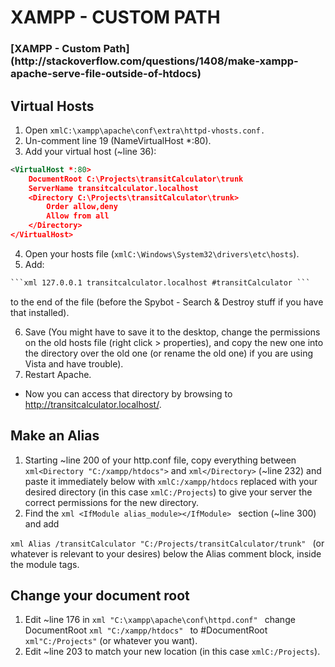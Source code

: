 <b><h1> XAMPP - CUSTOM PATH </h1> </b> 
<h3> <b> [XAMPP - Custom Path](http://stackoverflow.com/questions/1408/make-xampp-apache-serve-file-outside-of-htdocs) </h3> </b> 


<h2>Virtual Hosts</h2>

1. Open ```xmlC:\xampp\apache\conf\extra\httpd-vhosts.conf.```
2. Un-comment line 19 (NameVirtualHost *:80).
3. Add your virtual host (~line 36):
```xml
<VirtualHost *:80>
    DocumentRoot C:\Projects\transitCalculator\trunk
    ServerName transitcalculator.localhost
    <Directory C:\Projects\transitCalculator\trunk>
        Order allow,deny
        Allow from all
    </Directory>
</VirtualHost>
```
4. Open your hosts file (```xmlC:\Windows\System32\drivers\etc\hosts```).
5. Add: 
```xml
```xml 127.0.0.1 transitcalculator.localhost #transitCalculator ```
```
to the end of the file (before the Spybot - Search & Destroy stuff if you have that installed).

6. Save (You might have to save it to the desktop, change the permissions on the old hosts file (right click > properties), and copy the new one into the directory over the old one (or rename the old one) if you are using Vista and have trouble).
7. Restart Apache.

- Now you can access that directory by browsing to http://transitcalculator.localhost/.

<h2> Make an Alias </h2>

1. Starting ~line 200 of your http.conf file, copy everything between ```xml<Directory "C:/xampp/htdocs">``` and ```xml</Directory>``` (~line 232) and paste it immediately below with ```xmlC:/xampp/htdocs``` replaced with your desired directory (in this case ```xmlC:/Projects```) to give your server the correct permissions for the new directory.
2. Find the ```xml <IfModule alias_module></IfModule> ``` section (~line 300) and add

```xml Alias /transitCalculator "C:/Projects/transitCalculator/trunk" ```
(or whatever is relevant to your desires) below the Alias comment block, inside the module tags. 

<h2>Change your document root</h2>

1. Edit ~line 176 in ```xml "C:\xampp\apache\conf\httpd.conf" ``` change DocumentRoot ```xml "C:/xampp/htdocs" ``` to #DocumentRoot ```xml"C:/Projects"``` (or whatever you want).
2. Edit ~line 203 to match your new location (in this case ```xmlC:/Projects```).

